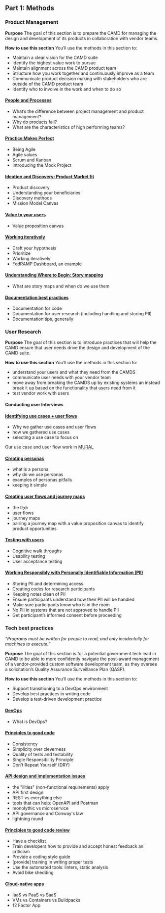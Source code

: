 
## Part 1: Methods
### Product Management
**Purpose** 
The goal of this section is to prepare the CAMD for managing the design and development of its products in collaboration with vendor teams. 

**How to use this section**
You’ll use the methods in this section to:
- Maintain a clear vision for the CAMD suite
- Identify the highest value work to pursue
- Maintain alignment across the CAMD product team
- Structure how you work together and continuously improve as a team
- Communicate product decision making with stakeholders who are outside of the CAMD product team
- Identify who to involve in the work and when to do so

#### [People and Processes](https://github.com/18F/CAMD-resources/blob/master/Week%201_%20People%20and%20Process.pdf)
- What’s the difference between project management and product management?
- Why do products fail?
- What are the characteristics of high performing teams?

#### [Practice Makes Perfect](https://github.com/18F/CAMD-resources/blob/master/Week%202_%20Practice%20makes%20perfect.pdf)
- Being Agile
- Agile values
- Scrum and Kanban
- Introducing the Mock Project

#### [Ideation and Discovery: Product Market fit](https://github.com/18F/CAMD-resources/blob/master/Week%203_%20Ideation%20and%20Discovery%20(1).pdf)
- Product discovery
- Understanding your beneficiaries
- Discovery methods
- Mission Model Canvas

#### [Value to your users](https://github.com/18F/CAMD-resources/blob/master/Week%204_%20Value%20to%20your%20users%20(1).pdf)
- Value proposition canvas

#### [Working iteratively](https://github.com/18F/CAMD-resources/blob/master/Week%205_%20Working%20iteratively.pdf)
- Draft your hypothesis
- Prioritize
- Working iteratively
- FedRAMP Dashboard, an example


#### [Understanding Where to Begin: Story mapping](https://github.com/18F/CAMD-resources/blob/master/Week%206_%20Testing%20with%20users.pdf)
- What are story maps and when do we use them

#### [Documentation best practices](https://github.com/18F/CAMD-resources/blob/master/Documentation%20best%20practices.pdf)
- Documentation for code
- Documentation for user research (including handling and storing PII)
- Documentation tips, generally


### User Research
**Purpose**
The goal of this section is to introduce practices that will help the CAMD ensure that user needs drive the design and development of the CAMD suite.

**How to use this section** 
You’ll use the methods in this section to: 
- understand your users and what they need from the CAMDS 
- communicate user needs with your vendor team
- move away from breaking the CAMDS up by existing systems an instead break it up based on the functionality that users need from it
- test vendor work with users 

#### Conducting user Interviews 


#### [Identifying use cases + user flows](https://github.com/18F/CAMD-resources/blob/master/Use%20cases%20and%20user%20flows.pdf)
- Why we gather use cases and user flows
- how we gathered use cases
- selecting a use case to focus on

Our use case and user flow work in [MURAL](https://app.mural.co/t/gsa6/m/gsa6/1563828501832/297c861d5c108481f00d487705b30618df155b17)

#### [Creating personas](https://github.com/18F/CAMD-resources/blob/master/_Personas.pdf)
- what is a persona
- why do we use personas
- examples of personas pitfalls
- keeping it simple


#### [Creating user flows and journey maps](https://github.com/18F/CAMD-resources/blob/master/User%20Flows%20and%20Journey%20Maps.pdf)
- the tl;dr
- user flows
- journey maps
- pairing a journey map with a value proposition canvas to identify product opportunities

#### [Testing with users](https://github.com/18F/CAMD-resources/blob/master/Testing%20with%20users.pdf) 
- Cognitive walk throughs
- Usability testing
- User acceptance testing
#### [Working Responsibly with Personally Identifiable Information (PII)](https://github.com/18F/CAMD-resources/blob/master/Ethics%20and%20Privacy%20in%20User%20Research.pdf)
- Storing PII and determining access
- Creating codes for research participants
- Keeping notes clean of PII
- Ensure participants understand how their PII will be handled
- Make sure participants know who is in the room
- No PII in systems that are not approved to handle PII
- Get participant’s informed consent before proceeding

### Tech best practices

*“Programs must be written for people to read, and only incidentally for machines to execute.”*

**Purpose**
The goal of this section is for a potential government tech lead in CAMD to be able to more confidently navigate the post-award management of a vendor-provided custom software development team, as they oversee a solicitation’s Quality Assurance Surveillance Plan (QASP).

**How to use this section**
You’ll use the methods in this section to:
- Support transitioning to a DevOps environment
- Develop best practices in writing code
- Develop a test-driven development practice

#### [DevOps](https://github.com/18F/CAMD-resources/blob/master/Week%206_%20Testing%20with%20users.pdf)
- What is DevOps?

#### [Principles to good code](https://github.com/18F/CAMD-resources/blob/master/Code%20Quality%20principles.pdf)
- Consistency
- Simplicity over cleverness
- Quality of tests and testability
- Single Responsibility Principle
- Don’t Repeat Yourself (DRY)

#### [API design and implementation issues](https://github.com/18F/CAMD-resources/blob/master/API%20design%20and%20implementation%20principles.pdf)
- the "ilities" (non-functional requirements) apply
- API first design
- REST vs everything else
- tools that can help: OpenAPI and Postman
- monolythic vs microservice
- API governance and Conway's law
- lightning round

#### [Principles to good code review](https://github.com/18F/CAMD-resources/blob/master/Testing%20approaches%20and%20principles.pdf)
- Have a checklist
- Train developers how to provide and accept honest feedback an criticism
- Provide a coding style guide
- [provide] training in writing proper tests
- Use the automated tools: linters, static analysis
- Avoid bike shedding

#### [Cloud-native apps](https://github.com/18F/CAMD-resources/blob/master/Cloud-native%20apps.pdf)
- IaaS vs PaaS vs SaaS
- VMs vs Containers vs Buildpacks
- 12 Factor App
